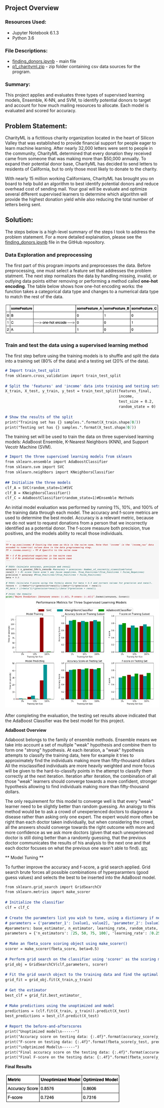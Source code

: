 ## Project Overview

### Resources Used:

- Jupyter Notebook 6.1.3 
- Python 3.6

### File Descriptions:

- [finding_donors.ipynb](https://github.com/lizgarseeyah/Finding-Donors/blob/master/finding_donors.ipynb) - main file
-  [p1_charityml.zip](https://github.com/lizgarseeyah/Finding-Donors/blob/master/p1_charityml_rev2.zip) - zip folder containing csv data sources for the program.

### Summary:

This project applies and evaluates three types of supervised learning models, Ensemble, K-NN, and SVM, to identify potential donors to target and account for how much mailing resources to allocate. Each model is evaluated and scored for accuracy.

## Problem Statement:

CharityML is a fictitious charity organization located in the heart of Silicon Valley that was established to provide financial support for people eager to learn machine learning. After nearly 32,000 letters were sent to people in the community, CharityML determined that every donation they received came from someone that was making more than $50,000 annually. To expand their potential donor base, CharityML has decided to send letters to residents of California, but to only those most likely to donate to the charity. 

With nearly 15 million working Californians, CharityML has brought you on board to help build an algorithm to best identify potential donors and reduce overhead cost of sending mail. Your goal will be evaluate and optimize several different supervised learners to determine which algorithm will provide the highest donation yield while also reducing the total number of letters being sent.

## Solution: 

The steps below is a high-level summary of the steps I took to address the problem statement. For a more detailed explaination, please see the [finding_donors.ipynb](https://github.com/lizgarseeyah/Finding-Donors/blob/master/finding_donors.ipynb) file in the GitHub repository.

### Data Exploration and preprocessing

The first part of this program imports and preprocesses the data. Before preprocessing, one must select a feature set that addresses the problem statment. The next step normalizes the data by handling missing, invalid, or outlying data points either removing or performing a method called **one-hot encoding**. The table below shows how one-hot encoding works: the function takes a categorical data type and changes to a numerical data type to match the rest of the data.


![one-hot-encoding](/img/One-Hot-encoding.png) 

### Train and test the data using a supervised learning method 

The first step before using the training models is to shuffle and split the data into a training set (80% of the data) and a testing set (20% of the data).

```markdown
# Import train_test_split
from sklearn.cross_validation import train_test_split

# Split the 'features' and 'income' data into training and testing sets
X_train, X_test, y_train, y_test = train_test_split(features_final, 
                                                    income, 
                                                    test_size = 0.2, 
                                                    random_state = 0)

# Show the results of the split
print("Training set has {} samples.".format(X_train.shape[0]))
print("Testing set has {} samples.".format(X_test.shape[0]))
```
The training set will be used to train the data on three supervised learning models: AdaBoost Ensemble, K-Nearest Neighbors (KNN), and Support Vecotr Machine (SVM).

```markdown
# Import the three supervised learning models from sklearn
from sklearn.ensemble import AdaBoostClassifier
from sklearn.svm import SVC
from sklearn.neighbors import KNeighborsClassifier

## Initialize the three models
clf_A = SVC(random_state=1)#SVC
clf_B = KNeighborsClassifier()
clf_C = AdaBoostClassifier(random_state=1)#Ensemble Methods
```
An initial model evaluation was performed by running 1%, 10%, and 100% of the training data through each model. The accuracy and f-score metrics are used to determine the best model. Accuracy is a relevant metric, because we do not want to request donations from a person that we incorrectly identified as a potential donor. The f-score measure both precision, true positives, and the models ability to recall those individuals.

![accuracy-f-score](/img/accuracy-f-score.png) 
![performance-metrics](/img/performance-metrics.png) 

After completing the evaluation, the testing set results above indicated that the AdaBoost Classifier was the best model for this project.

**AdaBoost Overview**

Adaboost belongs to the family of ensemble methods. Ensemble means we take into account a set of multiple "weak" hypothesis and combine them to form one "strong" hypothesis. At each iteration, a "weak" hypothesis attempts to classify the training data, here for example it tries to approximately find the individuals making more than fifty-thousand dollars All the misclassified individuals are more heavily weighted and more focus will be given to the hard-to-classify points in the attempt to classify them correctly at the next iteration. Iteration after iteration, the combination of all those "weak" learners should converge towards a more confident, stronger hypothesis allowing to find individuals making more than fifty-thousand dollars. 

The only requirement for this model to converge well is that every "weak" learner need to be slightly better than random guessing. An analogy to this method would be to ask a crowd of unexperienced doctors to diagnose a disease rather than asking only one expert. The expert would more often be right than each doctor taken individually, but when considering the crowd, all the answers should converge towards the right outcome with more and more confidence as we ask more doctors (given that each unexperienced doctor is still doing better than a randomly guessing, that the previous doctor communicates the results of his analysis to the next one and that each doctor focuses on what the previous one wasn't able to find).
[src](https://www.analyticsvidhya.com/blog/2015/11/quick-introduction-boosting-algorithms-machine-learning/)

** Model Tuning **

To further improve the accuracy and f-score, a grid search applied. Grid search brute forces all possible combinations of hyperparamters (good guess values) and selects the best to be inserted into the AdaBoost model. 

```markdown
from sklearn.grid_search import GridSearchCV
from sklearn.metrics import make_scorer

# Initialize the classifier
clf = clf_C

# Create the parameters list you wish to tune, using a dictionary if needed.
# parameters = {'parameter_1': [value1, value2], 'parameter_2': [value1, value2]}
#parameters: base_estimator, n_estimator, learning_rate, random_state, algorithm
parameters = {'n_estimators': [25, 50, 75, 100], 'learning_rate': [0.25, 0.5, 0.75,1.0]}

# Make an fbeta_score scoring object using make_scorer()
scorer = make_scorer(fbeta_score, beta=0.5)

# Perform grid search on the classifier using 'scorer' as the scoring method using GridSearchCV()
grid_obj = GridSearchCV(clf,parameters, scorer)

# Fit the grid search object to the training data and find the optimal parameters using fit()
grid_fit = grid_obj.fit(X_train,y_train)

# Get the estimator
best_clf = grid_fit.best_estimator_

# Make predictions using the unoptimized and model
predictions = (clf.fit(X_train, y_train)).predict(X_test)
best_predictions = best_clf.predict(X_test)

# Report the before-and-afterscores
print("Unoptimized model\n------")
print("Accuracy score on testing data: {:.4f}".format(accuracy_score(y_test, predictions)))
print("F-score on testing data: {:.4f}".format(fbeta_score(y_test, predictions, beta = 0.5)))
print("\nOptimized Model\n------")
print("Final accuracy score on the testing data: {:.4f}".format(accuracy_score(y_test, best_predictions)))
print("Final F-score on the testing data: {:.4f}".format(fbeta_score(y_test, best_predictions, beta = 0.5)))
```
**Final Results**

![model-evaluation](/img/model-evaluation.png)

